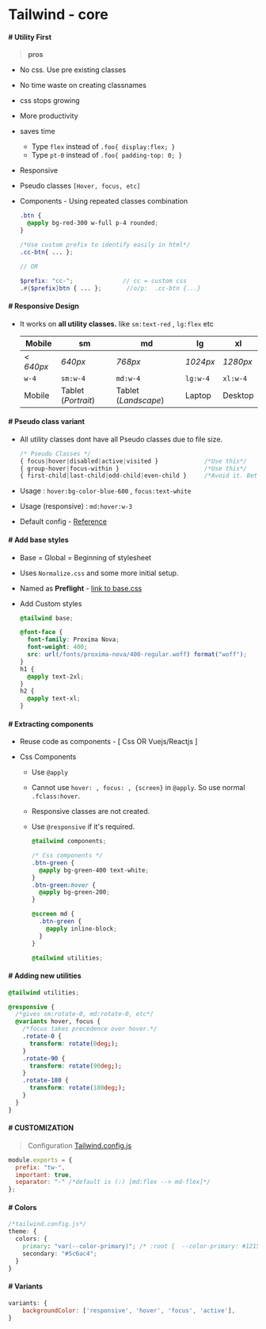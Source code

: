 # Tailwind - core

#### # Utility First

> **pros**

- No css. Use pre existing classes
- No time waste on creating classnames
- css stops growing
- More productivity
- saves time
  - Type `flex` instead of `.foo{ display:flex; }`
  - Type `pt-0` instead of `.foo{ padding-top: 0; }`
- Responsive
- Pseudo classes `[Hover, focus, etc]`
- Components - Using repeated classes combination

  ```scss
  .btn {
    @apply bg-red-300 w-full p-4 rounded;
  }

  /*Use custom prefix to identify easily in html*/
  .cc-btn{ ... };

  // OR

  $prefix: "cc-";              // cc = custom css
  .#{$prefix}btn { ... };       //o/p:  .cc-btn {...}
  ```

#### # Responsive Design

- It works on **all utility classes.** like `sm:text-red` , `lg:flex` etc

  | Mobile    | sm                  | md                   | lg       | xl       |
  | --------- | ------------------- | -------------------- | -------- | -------- |
  | _< 640px_ | _640px_             | _768px_              | _1024px_ | _1280px_ |
  | `w-4`     | `sm:w-4`            | `md:w-4`             | `lg:w-4` | `xl:w-4` |
  | Mobile    | Tablet (_Portrait_) | Tablet (_Landscape_) | Laptop   | Desktop  |

#### # Pseudo class variant

- All utility classes dont have all Pseudo classes due to file size.

  ```css
  /* Pseudo Classes */
  { focus|hover|disabled|active|visited }             /*Use this*/
  { group-hover|focus-within }                        /*Use this*/
  { first-child|last-child|odd-child|even-child }     /*Avoid it. Better use core css with @apply */
  ```

- Usage : `hover:bg-color-blue-600` , `focus:text-white`
- Usage (responsive) : `md:hover:w-3`
- Default config - [Reference](https://tailwindcss.com/docs/pseudo-class-variants#default-variants-reference)


#### # Add base styles

- Base = Global = Beginning of stylesheet
- Uses `Normalize.css` and some more initial setup.
- Named as **Preflight** - [link to base.css](https://unpkg.com/tailwindcss@1.1.2/dist/base.css)
- Add Custom styles

  ```scss
  @tailwind base;

  @font-face {
    font-family: Proxima Nova;
    font-weight: 400;
    src: url(/fonts/proxima-nova/400-regular.woff) format("woff");
  }
  h1 {
    @apply text-2xl;
  }
  h2 {
    @apply text-xl;
  }
  ```

#### # Extracting components

- Reuse code as components - [ Css OR Vuejs/Reactjs ]
- Css Components

  - Use `@apply`
  - Cannot use `hover: , focus: , {screen}` in `@apply`. So use normal `.fclass:hover`.
  - Responsive classes are not created.
  - Use `@responsive` if it's required.

    ```scss
    @tailwind components;

    /* Css components */
    .btn-green {
      @apply bg-green-400 text-white;
    }
    .btn-green:hover {
      @apply bg-green-200;
    }

    @screen md {
      .btn-green {
        @apply inline-block;
      }
    }

    @tailwind utilities;
    ```

#### # Adding new utilities

```css
@tailwind utilities;

@responsive {
  /*gives sm:rotate-0, md:rotate-0, etc*/
  @variants hover, focus {
    /*focus takes precedence over hover.*/
    .rotate-0 {
      transform: rotate(0deg;);
    }
    .rotate-90 {
      transform: rotate(90deg;);
    }
    .rotate-180 {
      transform: rotate(180deg;);
    }
  }
}
```



#### # CUSTOMIZATION

> Configuration [Tailwind.config.js](https://github.com/tailwindcss/tailwindcss/blob/master/stubs/defaultConfig.stub.js)

```js
module.exports = {
  prefix: "tw-",
  important: true,
  separator: "-" /*default is (:) [md:flex --> md-flex]*/
};
```

#### # Colors

```css
/*tailwind.config.js*/
theme: {
  colors: {
    primary: "var(--color-primary)"; /* :root {  --color-primary: #121547;  } */
    secondary: "#5c6ac4";
  }
}
```

#### # Variants

```js
variants: {
    backgroundColor: ['responsive', 'hover', 'focus', 'active'],
}
```
